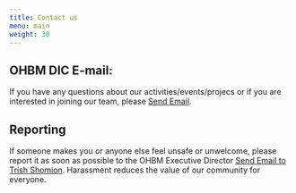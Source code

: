 ```yaml
---
title: Contact us
menu: main
weight: 30
---
```


## OHBM DIC E-mail:

If you have any questions about our activities/events/projecs or if you are interested in joining our team, please <a href = "mailto: ohbmdic@gmail.com">Send Email</a>.

## Reporting

If someone makes you or anyone else feel unsafe or unwelcome, please report it as soon as possible to the OHBM Executive Director <a href = "mailto: tShomion@humanbrainmapping.org">Send Email to Trish Shomion</a>. Harassment reduces the value of our community for everyone. 
